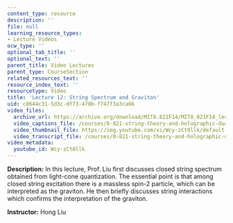 ```yaml
---
content_type: resource
description: ''
file: null
learning_resource_types:
- Lecture Videos
ocw_type: ''
optional_tab_title: ''
optional_text: ''
parent_title: Video Lectures
parent_type: CourseSection
related_resources_text: ''
resource_index_text: ''
resourcetype: Video
title: 'Lecture 12: String Spectrum and Graviton'
uid: c8644c31-5d3c-df73-478b-f747f3a3ca66
video_files:
  archive_url: https://archive.org/download/MIT8.821F14/MIT8_821F14_lec12_300k.mp4
  video_captions_file: /courses/8-821-string-theory-and-holographic-duality-fall-2014/d5cbe6975db55e24bb4d4da141fbd0e5_Wcy-zCt8llk.vtt
  video_thumbnail_file: https://img.youtube.com/vi/Wcy-zCt8llk/default.jpg
  video_transcript_file: /courses/8-821-string-theory-and-holographic-duality-fall-2014/6413b06251f9e38ac7ff34089501d859_Wcy-zCt8llk.pdf
video_metadata:
  youtube_id: Wcy-zCt8llk
---
```


**Description:** In this lecture, Prof. Liu first discusses closed string spectrum obtained from light-cone quantization. The essential point is that among closed string excitation there is a massless spin-2 particle, which can be interpreted as the graviton. He then briefly discusses string interactions which confirms the interpretation of the graviton.

**Instructor:** Hong Liu